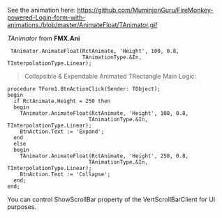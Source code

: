 See the animation here: https://github.com/MuminjonGuru/FireMonkey-powered-Login-form-with-animations./blob/master/AnimateFloat/TAnimator.gif

*TAnimator* from **FMX.Ani**

     TAnimator.AnimateFloat(RctAnimate, 'Height', 100, 0.8,
                            TAnimationType.&In, TInterpolationType.Linear);

> Collapsible & Expendable Animated TRectangle
> Main Logic:

    procedure TForm1.BtnActionClick(Sender: TObject);
    begin
      if RctAnimate.Height = 250 then
      begin
        TAnimator.AnimateFloat(RctAnimate, 'Height', 100, 0.8,
                              TAnimationType.&In, TInterpolationType.Linear);
        BtnAction.Text := 'Expand';
      end
      else
      begin
        TAnimator.AnimateFloat(RctAnimate, 'Height', 250, 0.8,
                              TAnimationType.&In, TInterpolationType.Linear);
        BtnAction.Text := 'Collapse';
      end;
    end; 


You can control ShowScrollBar property of the VertScrollBarClient for UI purposes.
